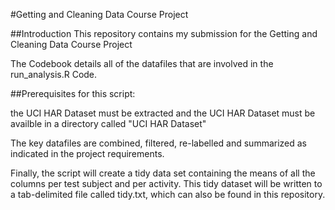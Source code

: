 #Getting and Cleaning Data Course Project 

##Introduction
This repository contains my submission for the Getting and Cleaning Data Course Project

The Codebook details all of the datafiles that are involved in the run_analysis.R Code.  

##Prerequisites for this script:

the UCI HAR Dataset must be extracted and
the UCI HAR Dataset must be availble in a directory called "UCI HAR Dataset"


The key datafiles are combined, filtered, re-labelled and summarized as indicated in the project requirements.

Finally, the script will create a tidy data set containing the means of all the columns per test subject and per activity. This tidy dataset will be written to a tab-delimited file called tidy.txt, which can also be found in this repository.

